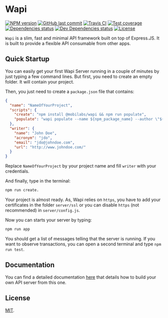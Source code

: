 # Wapi

[![NPM version][npm-image]][npm-url]
[![GitHub last commit][commit-image]][commit-url]
[![Travis CI][travis-image]][travis-url]
[![Test coverage][coveralls-image]][coveralls-url]
[![Dependencies status][dependencies-image]][dependencies-url]
[![Dev Dependencies status][devdependencies-image]][devdependencies-url]
[![License][license-image]](LICENSE.md)

`Wapi` is a slim, fast and minimal API framework built on top of Express.JS. It is built to provide a flexible API consumable from other apps.


## Quick Startup

You can easily get your first Wapi Server running in a couple of minutes by just typing a few command lines. But first, you need to create an empty folder. It will contain your project.

Then, you just need to create a `package.json` file that contains:

```json
{
  "name": "NameOfYourProject",
  "scripts": {
    "create": "npm install @mobilabs/wapi && npm run populate",
    "populate": "wapi populate --name ${npm_package_name} --author \"${npm_package_writer_name}\" --acronym ${npm_package_writer_acronym} --email ${npm_package_writer_email} --url ${npm_package_writer_url} && npm install"
  },
  "writer": {
    "name": "John Doe",
    "acronym": "jdo",
    "email": "jdo@johndoe.com",
    "url": "http://www.johndoe.com/"
  }
}
```
Replace `NameOfYourProject` by your project name and fill `writer` with your credentials.

And finally, type in the terminal:

```bash
npm run create.
```

Your project is almost ready. As, Wapi relies on `https`, you have to add your certificates in the folder `server/ssl` or you can disable `https` (not recommended) in `server/config.js`.

Now you can starts your server by typing:

```bash
npm run app
```

You should get a list of messages telling that the server is running. If you want to observe transactions, you can open a second terminal and type `npm run test`.


## Documentation

You can find a detailed documentation [here](https://wapi.mobilabs.fr/doc.html) that details how to build your own API server from this one.


## License

[MIT](LICENSE.md).

<!--- URls -->

[npm-image]: https://img.shields.io/npm/v/@mobilabs/wapi.svg?style=flat-square
[release-image]: https://img.shields.io/github/release/jclo/wapi.svg?include_prereleases&style=flat-square
[commit-image]: https://img.shields.io/github/last-commit/jclo/wapi.svg?style=flat-square
[travis-image]: https://img.shields.io/travis/jclo/wapi.svg?style=flat-square
[coveralls-image]: https://img.shields.io/coveralls/jclo/wapi/master.svg?style=flat-square
[dependencies-image]: https://david-dm.org/jclo/wapi/status.svg?theme=shields.io
[devdependencies-image]: https://david-dm.org/jclo/wapi/dev-status.svg?theme=shields.io
[npm-bundle-size-image]: https://img.shields.io/bundlephobia/minzip/@mobilabs/wapi.svg?style=flat-square
[license-image]: https://img.shields.io/npm/l/@mobilabs/wapi.svg?style=flat-square

[npm-url]: https://www.npmjs.com/package/@mobilabs/wapi
[release-url]: https://github.com/jclo/wapi/tags
[commit-url]: https://github.com/jclo/wapi/commits/master
[travis-url]: https://travis-ci.org/jclo/wapi
[coveralls-url]: https://coveralls.io/github/jclo/wapi?branch=master
[dependencies-url]: https://david-dm.org/jclo/wapi
[devdependencies-url]: https://david-dm.org/jclo/wapi?type=dev
[license-url]: http://opensource.org/licenses/MIT
[npm-bundle-size-url]: https://img.shields.io/bundlephobia/minzip/@mobilabs/wapi
